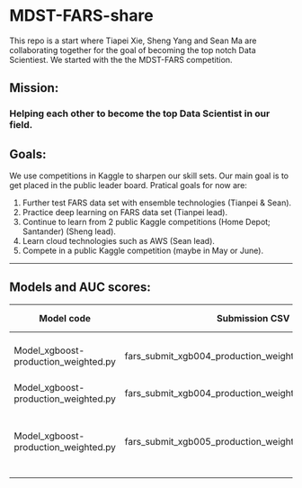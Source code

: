 # MDST-FARS-share

This repo is a start where Tiapei Xie, Sheng Yang and Sean Ma are collaborating together for the goal of becoming the top notch Data Scientiest. We started with the the MDST-FARS competition.

## Mission:
### Helping each other to become the top Data Scientist in our field.

## Goals:
We use competitions in Kaggle to sharpen our skill sets. Our main goal is to get placed in the public leader board. Pratical goals for now are:

1. Further test FARS data set with ensemble technologies (Tianpei & Sean).
2. Practice deep learning on FARS data set (Tianpei lead).
3. Continue to learn from 2 public Kaggle competitions (Home Depot; Santander) (Sheng lead).
5. Learn cloud technologies such as AWS (Sean lead).
4. Compete in a public Kaggle competition (maybe in May or June).

------

## Models and AUC scores:

| Model code                           | Submission CSV                                     | Public Score | Private Score |Note   |
| -------------------------------------|----------------------------------------------------|--------------|---------------|-------|
| Model_xgboost-production_weighted.py | fars_submit_xgb004_production_weighted_missing.csv | 0.87135      |	0.86657    |No change using missing |
| Model_xgboost-production_weighted.py | fars_submit_xgb004_production_weighted.csv         | 0.87135      |	0.86657    |       |
| Model_xgboost-production_weighted.py | fars_submit_xgb005_production_weighted_Tian_acc_per.csv | 0.85757    |	0.85050    | Seems like 2 tables with dummies are ok    |
  
